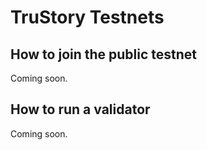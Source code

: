 # TruStory Testnets

## How to join the public testnet

Coming soon.

## How to run a validator

Coming soon.

